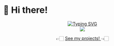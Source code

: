 # 👋 Hi there!

<p align="center">
<a href="https://github.com/Albert-Souza">
    <img src="https://readme-typing-svg.demolab.com?font=Georgia&size=18&duration=2000&pause=100&multiline=true&width=500&height=80&lines=Albert+Souza;Computer+Science+Student;Data+Science+%7C+AI" alt="Typing SVG" />
</a>
<br/>

<a href="https://github.com/Albert-Souza">
    <img src="https://github-stats-alpha.vercel.app/api?username=Albert-Souza&cc=22272e&tc=37BCF6&ic=fff&bc=0000">
</a>

<div align="center">
    👉🏻 <a href="https://www.albert-souza.com" target="_blank">See my projects! </a> 👈🏻
</div>

<br>
